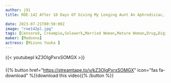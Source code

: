 ```yaml
---
author: j91
title: ROE-142 After 10 Days Of Giving My Longing Aunt An Aphrodisiac, I Became A Meat Urinal With Unlimited Vaginal Cum Shot. Mizuno Yuuka

date: 2023-07-21T00:50:00Z
image: "roe142pl.jpg"
tags: [Censored, Creampie,Solowork,Married Woman,Mature Woman,Drug,Digital Mosaic,Sweat	]
maker: [Madonna]
actress: [Mizuno Yuuka ]
---
```



{{< youtubepl kZ3OlgPxrxSOMGX >}}
###

{{% button href="https://streamtape.to/v/kZ3OlgPxrxSOMGX" icon="fas fa-download" %}}download this video{{% /button %}}

